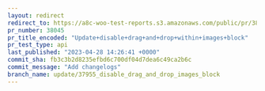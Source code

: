 ```yaml
---
layout: redirect
redirect_to: https://a8c-woo-test-reports.s3.amazonaws.com/public/pr/38045/api/index.html
pr_number: 38045
pr_title_encoded: "Update+disable+drag+and+drop+within+images+block"
pr_test_type: api
last_published: "2023-04-28 14:26:41 +0000"
commit_sha: fb3c3b2d8235efbd6c700df04d7dea6c49ca2b6c
commit_message: "Add changelogs"
branch_name: update/37955_disable_drag_and_drop_images_block
---
```

